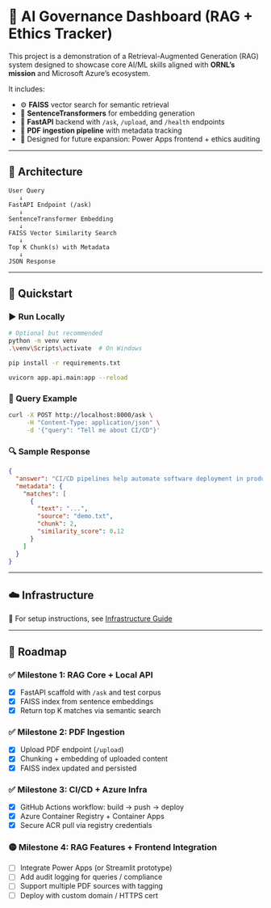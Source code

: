 # 🧠 AI Governance Dashboard (RAG + Ethics Tracker)

This project is a demonstration of a Retrieval-Augmented Generation (RAG) system designed to showcase core AI/ML skills aligned with **ORNL’s mission** and Microsoft Azure’s ecosystem.

It includes:

- ⚙️ **FAISS** vector search for semantic retrieval
- 🤖 **SentenceTransformers** for embedding generation
- 🚀 **FastAPI** backend with `/ask`, `/upload`, and `/health` endpoints
- 📄 **PDF ingestion pipeline** with metadata tracking
- 🔐 Designed for future expansion: Power Apps frontend + ethics auditing

---

## 📐 Architecture

```
User Query
   ↓
FastAPI Endpoint (/ask)
   ↓
SentenceTransformer Embedding
   ↓
FAISS Vector Similarity Search
   ↓
Top K Chunk(s) with Metadata
   ↓
JSON Response
```

---

## 🧪 Quickstart

### ▶️ Run Locally

```bash
# Optional but recommended
python -m venv venv
.\venv\Scripts\activate  # On Windows

pip install -r requirements.txt

uvicorn app.api.main:app --reload
```

### 💬 Query Example

```bash
curl -X POST http://localhost:8000/ask \
     -H "Content-Type: application/json" \
     -d '{"query": "Tell me about CI/CD"}'
```

### 🔍 Sample Response

```json
{
  "answer": "CI/CD pipelines help automate software deployment in production environments.",
  "metadata": {
    "matches": [
      {
        "text": "...",
        "source": "demo.txt",
        "chunk": 2,
        "similarity_score": 0.12
      }
    ]
  }
}
```

---

## ☁️ Infrastructure

📘 For setup instructions, see [Infrastructure Guide](./infra/infrastructure_guide.md)

---

## 📅 Roadmap

### ✅ Milestone 1: RAG Core + Local API

- [x] FastAPI scaffold with `/ask` and test corpus
- [x] FAISS index from sentence embeddings
- [x] Return top K matches via semantic search

### ✅ Milestone 2: PDF Ingestion

- [x] Upload PDF endpoint (`/upload`)
- [x] Chunking + embedding of uploaded content
- [x] FAISS index updated and persisted

### ✅ Milestone 3: CI/CD + Azure Infra

- [x] GitHub Actions workflow: build → push → deploy
- [x] Azure Container Registry + Container Apps
- [x] Secure ACR pull via registry credentials

### 🟡 Milestone 4: RAG Features + Frontend Integration

- [ ] Integrate Power Apps (or Streamlit prototype)
- [ ] Add audit logging for queries / compliance
- [ ] Support multiple PDF sources with tagging
- [ ] Deploy with custom domain / HTTPS cert
